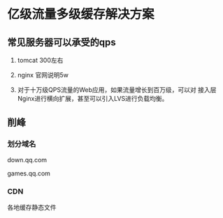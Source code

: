 # 亿级流量多级缓存解决方案

## 常见服务器可以承受的qps

1. tomcat 300左右

2. nginx 官网说明5w

3. 对于十万级QPS流量的Web应用，如果流量增长到百万级，可以对
   接入层Nginx进行横向扩展，甚至可以引入LVS进行负载均衡。

## 削峰

### 划分域名

down.qq.com

games.qq.com

### CDN

各地缓存静态文件  
